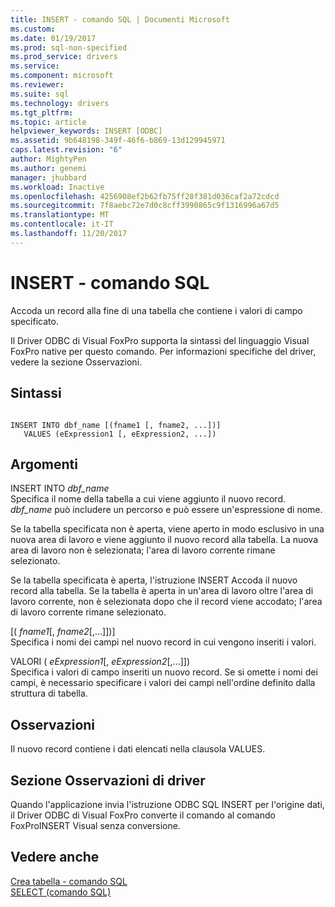 ```yaml
---
title: INSERT - comando SQL | Documenti Microsoft
ms.custom: 
ms.date: 01/19/2017
ms.prod: sql-non-specified
ms.prod_service: drivers
ms.service: 
ms.component: microsoft
ms.reviewer: 
ms.suite: sql
ms.technology: drivers
ms.tgt_pltfrm: 
ms.topic: article
helpviewer_keywords: INSERT [ODBC]
ms.assetid: 9b648198-349f-46f6-b869-13d129945971
caps.latest.revision: "6"
author: MightyPen
ms.author: genemi
manager: jhubbard
ms.workload: Inactive
ms.openlocfilehash: 4256908ef2b62fb75ff28f381d036caf2a72cdcd
ms.sourcegitcommit: 7f8aebc72e7d0c8cff3990865c9f1316996a67d5
ms.translationtype: MT
ms.contentlocale: it-IT
ms.lasthandoff: 11/20/2017
---
```

# <a name="insert---sql-command"></a>INSERT - comando SQL
Accoda un record alla fine di una tabella che contiene i valori di campo specificato.  
  
 Il Driver ODBC di Visual FoxPro supporta la sintassi del linguaggio Visual FoxPro native per questo comando. Per informazioni specifiche del driver, vedere la sezione Osservazioni.  
  
## <a name="syntax"></a>Sintassi  
  
```  
  
INSERT INTO dbf_name [(fname1 [, fname2, ...])]  
   VALUES (eExpression1 [, eExpression2, ...])  
```  
  
## <a name="arguments"></a>Argomenti  
 INSERT INTO *dbf_name*  
 Specifica il nome della tabella a cui viene aggiunto il nuovo record. *dbf_name* può includere un percorso e può essere un'espressione di nome.  
  
 Se la tabella specificata non è aperta, viene aperto in modo esclusivo in una nuova area di lavoro e viene aggiunto il nuovo record alla tabella. La nuova area di lavoro non è selezionata; l'area di lavoro corrente rimane selezionato.  
  
 Se la tabella specificata è aperta, l'istruzione INSERT Accoda il nuovo record alla tabella. Se la tabella è aperta in un'area di lavoro oltre l'area di lavoro corrente, non è selezionata dopo che il record viene accodato; l'area di lavoro corrente rimane selezionato.  
  
 [( *fname1*[, *fname2*[,...]])]  
 Specifica i nomi dei campi nel nuovo record in cui vengono inseriti i valori.  
  
 VALORI ( *eExpression1*[, *eExpression2*[,...]])  
 Specifica i valori di campo inseriti un nuovo record. Se si omette i nomi dei campi, è necessario specificare i valori dei campi nell'ordine definito dalla struttura di tabella.  
  
## <a name="remarks"></a>Osservazioni  
 Il nuovo record contiene i dati elencati nella clausola VALUES.  
  
## <a name="driver-remarks"></a>Sezione Osservazioni di driver  
 Quando l'applicazione invia l'istruzione ODBC SQL INSERT per l'origine dati, il Driver ODBC di Visual FoxPro converte il comando al comando FoxProINSERT Visual senza conversione.  
  
## <a name="see-also"></a>Vedere anche  
 [Crea tabella - comando SQL](../../odbc/microsoft/create-table-sql-command.md)   
 [SELECT (comando SQL)](../../odbc/microsoft/select-sql-command.md)
